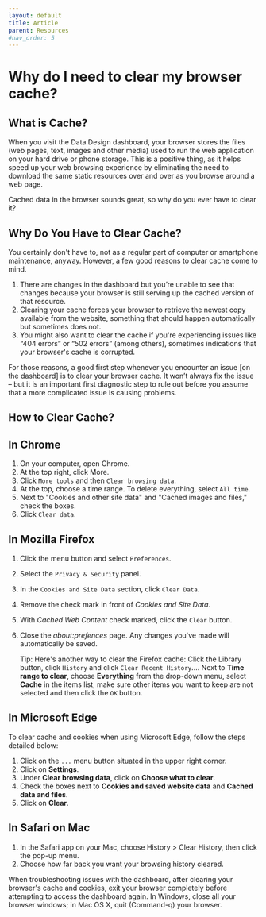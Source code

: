 ```yaml
---
layout: default
title: Article
parent: Resources
#nav_order: 5
---
```


# Why do I need to clear my browser cache?
## What is Cache?
When you visit the Data Design dashboard, your browser stores the files (web pages, text, images and other media) used to run the web application on your hard drive or phone storage. This is a positive thing, as it helps speed up your web browsing experience by eliminating the need to download the same static resources over and over as you browse around a web page.

Cached data in the browser sounds great, so why do you ever have to clear it?

## Why Do You Have to Clear Cache?
You certainly don't have to, not as a regular part of computer or smartphone maintenance, anyway. However, a few good reasons to clear cache come to mind.
1. There are changes in the dashboard but you’re unable to see that changes because your browser is still serving up the cached version of that resource.
2. Clearing your cache forces your browser to retrieve the newest copy available from the website, something that should happen automatically but sometimes does not.
3. You might also want to clear the cache if you're experiencing issues like “404 errors” or “502 errors” (among others), sometimes indications that your browser's cache is corrupted.

For those reasons, a good first step whenever you encounter an issue [on the dashboard] is to clear your browser cache. It won’t always fix the issue – but it is an important first diagnostic step to rule out before you assume that a more complicated issue is causing problems.


## How to Clear Cache?
## In Chrome
1. On your computer, open Chrome.
2. At the top right, click More.
3. Click `More tools` and then `Clear browsing data`.
4. At the top, choose a time range. To delete everything, select `All time`.
5. Next to "Cookies and other site data" and "Cached images and files," check the boxes.
6. Click `Clear data`.

## In Mozilla Firefox
1. Click the menu button and select `Preferences`.
2. Select the `Privacy & Security` panel.
3. In the `Cookies and Site Data` section, click `Clear Data`.
4. Remove the check mark in front of *Cookies and Site Data*.
5. With *Cached Web Content* check marked, click the `Clear` button.
6. Close the *about:prefences* page. Any changes you've made will automatically be saved.

    Tip: Here's another way to clear the Firefox cache:
    Click the Library button, click `History` and click `Clear Recent History`…. Next to **Time range to clear**, choose **Everything** from the drop-down menu, select **Cache** in the items list, make sure other items you want to keep are not selected and then click the `OK` button.

## In Microsoft Edge
To clear cache and cookies when using Microsoft Edge, follow the steps detailed below:
1. Click on the `...` menu button situated in the upper right corner.
2. Click on **Settings**.
3. Under **Clear browsing data**, click on **Choose what to clear**.
4. Check the boxes next to **Cookies and saved website data** and **Cached data and files**.
5. Click on **Clear**.

## In Safari on Mac
1. In the Safari app on your Mac, choose History > Clear History, then click the pop-up menu.
2. Choose how far back you want your browsing history cleared.

When troubleshooting issues with the dashboard, after clearing your browser's cache and cookies, exit your browser completely before attempting to access the dashboard again. In Windows, close all your browser windows; in Mac OS X, quit (Command-q) your browser.
